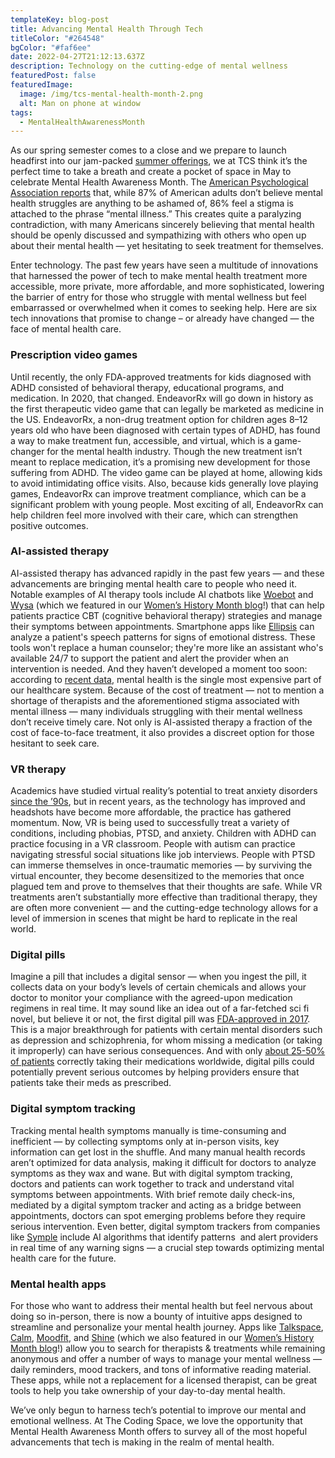 ```yaml
---
templateKey: blog-post
title: Advancing Mental Health Through Tech
titleColor: "#264548"
bgColor: "#faf6ee"
date: 2022-04-27T21:12:13.637Z
description: Technology on the cutting-edge of mental wellness
featuredPost: false
featuredImage:
  image: /img/tcs-mental-health-month-2.png
  alt: Man on phone at window
tags:
  - MentalHealthAwarenessMonth
---
```

As our spring semester comes to a close and we prepare to launch headfirst into our jam-packed [summer offerings](https://www.thecodingspace.com/programs/summer/), we at TCS think it’s the perfect time to take a breath and create a pocket of space in May to celebrate Mental Health Awareness Month. The [American Psychological Association reports](https://www.apa.org/news/press/releases/2019/05/mental-health-survey#:~:text=A%20total%20of%2087%25%20of,better%2C%20according%20to%20the%20poll.) that, while 87% of American adults don’t believe mental health struggles are anything to be ashamed of, 86% feel a stigma is attached to the phrase “mental illness.” This creates quite a paralyzing contradiction, with many Americans sincerely believing that mental health should be openly discussed and sympathizing with others who open up about their mental health — yet hesitating to seek treatment for themselves.

Enter technology. The past few years have seen a multitude of innovations that harnessed the power of tech to make mental health treatment more accessible, more private, more affordable, and more sophisticated, lowering the barrier of entry for those who struggle with mental wellness but feel embarrassed or overwhelmed when it comes to seeking help. Here are six tech innovations that promise to change – or already have changed — the face of mental health care.



### Prescription video games

Until recently, the only FDA-approved treatments for kids diagnosed with ADHD consisted of behavioral therapy, educational programs, and medication. In 2020, that changed. EndeavorRx will go down in history as the first therapeutic video game that can legally be marketed as medicine in the US. EndeavorRx, a non-drug treatment option for children ages 8–12 years old who have been diagnosed with certain types of ADHD, has found a way to make treatment fun, accessible, and virtual, which is a game-changer for the mental health industry. Though the new treatment isn’t meant to replace medication, it’s a promising new development for those suffering from ADHD. The video game can be played at home, allowing kids to avoid intimidating office visits. Also, because kids generally love playing games, EndeavorRx can improve treatment compliance, which can be a significant problem with young people. Most exciting of all, EndeavorRx can help children feel more involved with their care, which can strengthen positive outcomes.



### AI-assisted therapy

AI-assisted therapy has advanced rapidly in the past few years — and these advancements are bringing mental health care to people who need it. Notable examples of AI therapy tools include AI chatbots like [Woebot](https://woebothealth.com/) and [Wysa](https://www.wysa.io/) (which we featured in our [Women’s History Month blog](https://www.thecodingspace.com/blog/2022-03-01-10-apps-by-women/)!) that can help patients practice CBT (cognitive behavioral therapy) strategies and manage their symptoms between appointments. Smartphone apps like [Ellipsis](https://www.ellipsishealth.com/) can analyze a patient's speech patterns for signs of emotional distress. These tools won't replace a human counselor; they're more like an assistant who's available 24/7 to support the patient and alert the provider when an intervention is needed. And they haven’t developed a moment too soon: according to [recent data](https://www.healthaffairs.org/doi/10.1377/hlthaff.2015.1659), mental health is the single most expensive part of our healthcare system. Because of the cost of treatment — not to mention a shortage of therapists and the aforementioned stigma associated with mental illness — many individuals struggling with their mental wellness don’t receive timely care. Not only is AI-assisted therapy a fraction of the cost of face-to-face treatment, it also provides a discreet option for those hesitant to seek care.



### VR therapy

Academics have studied virtual reality’s potential to treat anxiety disorders [since the ’90s](https://pubmed.ncbi.nlm.nih.gov/7694917/), but in recent years, as the technology has improved and headshots have become more affordable, the practice has gathered momentum. Now, VR is being used to successfully treat a variety of conditions, including phobias, PTSD, and anxiety. Children with ADHD can practice focusing in a VR classroom. People with autism can practice navigating stressful social situations like job interviews. People with PTSD can immerse themselves in once-traumatic memories — by surviving the virtual encounter, they become desensitized to the memories that once plagued tem and prove to themselves that their thoughts are safe. While VR treatments aren’t substantially more effective than traditional therapy, they are often more convenient — and the cutting-edge technology allows for a level of immersion in scenes that might be hard to replicate in the real world.



### Digital pills

Imagine a pill that includes a digital sensor — when you ingest the pill, it collects data on your body’s levels of certain chemicals and allows your doctor to monitor your compliance with the agreed-upon medication regimens in real time. It may sound like an idea out of a far-fetched sci fi novel, but believe it or not, the first digital pill was [FDA-approved in 2017](https://www.fda.gov/news-events/press-announcements/fda-approves-pill-sensor-digitally-tracks-if-patients-have-ingested-their-medication). This is a major breakthrough for patients with certain mental disorders such as depression and schizophrenia, for whom missing a medication (or taking it improperly) can have serious consequences. And with only [about 25-50% of patients](https://www.forbes.com/sites/angelauyeung/2019/04/01/take-your-medicine-this-15-billion-health-startups-smart-pills-keep-patients-from-forgetting/#12229f034d74) correctly taking their medications worldwide, digital pills could potentially prevent serious outcomes by helping providers ensure that patients take their meds as prescribed.

### Digital symptom tracking

Tracking mental health symptoms manually is time-consuming and inefficient — by collecting symptoms only at in-person visits, key information can get lost in the shuffle. And many manual health records aren’t optimized for data analysis, making it difficult for doctors to analyze symptoms as they wax and wane. But with digital symptom tracking, doctors and patients can work together to track and understand vital symptoms between appointments. With brief remote daily check-ins, mediated by a digital symptom tracker and acting as a bridge between appointments, doctors can spot emerging problems before they require serious intervention. Even better, digital symptom trackers from companies like [Symple](https://www.sympleapp.com/) include AI algorithms that identify patterns  and alert providers in real time of any warning signs — a crucial step towards optimizing mental health care for the future.

### Mental health apps

For those who want to address their mental health but feel nervous about doing so in-person, there is now a bounty of intuitive apps designed to streamline and personalize your mental health journey. Apps like [Talkspace](https://www.talkspace.com/?_ga=2.231389663.1777644332.1647636745-2063139411.1647636745), [Calm](https://www.calm.com/), [Moodfit](https://www.getmoodfit.com/), and [Shine](https://www.theshineapp.com/) (which we also featured in our [Women’s History Month blog](https://www.thecodingspace.com/blog/2022-03-01-10-apps-by-women/)!) allow you to search for therapists & treatments while remaining anonymous and offer a number of ways to manage your mental wellness — daily reminders, mood trackers, and tons of informative reading material. These apps, while not a replacement for a licensed therapist, can be great tools to help you take ownership of your day-to-day mental health.



We’ve only begun to harness tech’s potential to improve our mental and emotional wellness. At The Coding Space, we love the opportunity that Mental Health Awareness Month offers to survey all of the most hopeful advancements that tech is making in the realm of mental health.